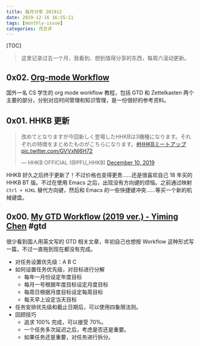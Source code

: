 ```yaml
---
title: 每月分享 201912
date: 2019-12-16 16:55:11
tags: [monthly-issue]
categories: 月旦评
---
```


[TOC]

> 这里记录过去一个月，我看到、想到值得分享的东西，每周六滚动更新。

## 0x02. [Org-mode Workflow](https://blog.jethro.dev/posts/org_mode_workflow_preview/)

国外一名 CS 学生的 org mode workflow 教程，包括 GTD 和 Zettelkasten 两个主要的部分，分别对应时间管理和知识管理，是一份很好的参考资料。

## 0x01. HHKB 更新

<blockquote class="twitter-tweet"><p lang="ja" dir="ltr">改めてとなりますが今回新しく登場したHHKBは3機種になります。それぞれの特徴をまとめたものがこちらになります。<a href="https://twitter.com/hashtag/HHKB%E3%83%9F%E3%83%BC%E3%83%88%E3%82%A2%E3%83%83%E3%83%97?src=hash&amp;ref_src=twsrc%5Etfw">#HHKBミートアップ</a> <a href="https://t.co/GVVxNI6H72">pic.twitter.com/GVVxNI6H72</a></p>&mdash; HHKB OFFICIAL (@PFU_HHKB) <a href="https://twitter.com/PFU_HHKB/status/1204345452658741248?ref_src=twsrc%5Etfw">December 10, 2019</a></blockquote> <script async src="https://platform.twitter.com/widgets.js" charset="utf-8"></script>

HHKB 好久之后终于更新了！不过价格也变得更贵……还是很喜欢自己 18 年买的 HHKB BT 版。不过在使用 Emacs 之后，出现没有方向键的烦恼。之前通过映射 `Ctrl + HJKL` 替代方向键，然后和 Emacs 的一些快捷键冲突……等买一个新的机械键盘。

## 0x00. [My GTD Workflow (2019 ver.) - Yiming Chen](https://yiming.dev/blog/2019/05/22/my-gtd-workflow-2019-ver/) #gtd

很少看到国人用英文写的 GTD 相关文章，年初自己也想按 Workflow 这种形式写一篇，不过一直拖到现在都没有完成。

- 对任务设置优先级：A B C
- 如何设置任务优先级，对目标进行分解
    - 每年一月份设定年度目标
    - 每月一号根据年度目标设定月度目标
    - 每周日根据月度目标设定每周目标
    - 每天早上设定当天目标
- 任务安排优先级和截止日期后，可以使用四象限法则。
- 回顾技巧
    - 追求 100% 完成，可以接受 70%。
    - 一个任务多次延迟之后，考虑是否还是重要。
    - 如果任务还是重要，对任务进行拆分。